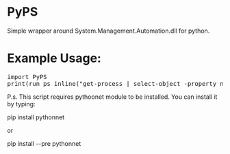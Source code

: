 # PyPS
Simple wrapper around System.Management.Automation.dll for python.

# Example Usage:

<pre>
import PyPS
print(run_ps_inline("get-process | select-object -property name"))  # prints output of "get-process | select-object -property name" powershell command
</pre>


P.s. This script requires pythoonet module to be installed. You can install it by typing:

pip install pythonnet

or 

pip install --pre pythonnet
